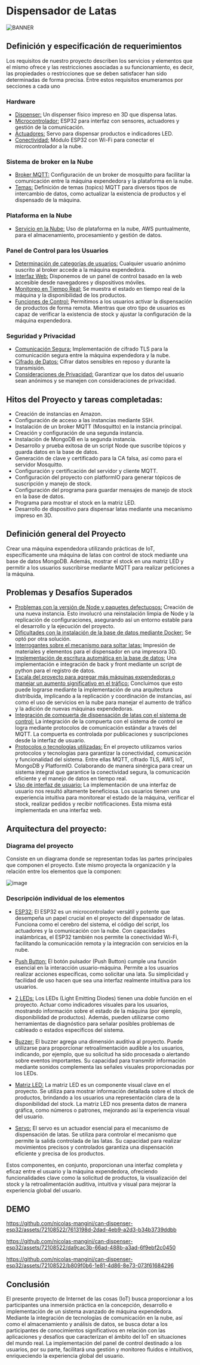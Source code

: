 # Dispensador de Latas
![BANNER](https://github.com/nicolas-mangini/can-dispenser-esp32/assets/72108522/1cd40197-d99e-4ca4-8d18-c77e998b9a33)

## Definición y especificación de requerimientos
Los requisitos de nuestro proyecto describen los servicios y elementos que el mismo ofrece y las restricciones asociadas a su funcionamiento, es decir, las propiedades o restricciones que se deben satisfacer han sido determinadas de forma precisa. Entre estos requisitos enumeramos por secciones a cada uno

### Hardware
- <ins>Dispenser:</ins> Un dispenser físico impreso en 3D que dispensa latas. 
- <ins>Microcontrolador:</ins> ESP32 para interfaz con sensores, actuadores y gestión de la comunicación. 
- <ins>Actuadores:</ins> Servo para dispensar productos e indicadores LED. 
- <ins>Conectividad:</ins> Módulo ESP32 con Wi-Fi para conectar el microcontrolador a la nube.
### Sistema de broker en la Nube
- <ins>Broker MQTT:</ins> Configuración de un broker de mosquitto para facilitar la comunicación entre la máquina expendedora y la plataforma en la nube. 
- <ins>Temas:</ins> Definición de temas (topics) MQTT para diversos tipos de intercambio de datos, como actualizar la existencia de productos y el dispensado de la máquina. 

### Plataforma en la Nube
- <ins>Servicio en la Nube:</ins> Uso de plataforma en la nube, AWS puntualmente, para el almacenamiento, procesamiento y gestión de datos.

### Panel de Control para los Usuarios
- <ins>Determinación de categorías de usuarios:</ins> Cualquier usuario anónimo suscrito al broker accede a la máquina expendedora. 
- <ins>Interfaz Web:</ins> Disponemos de un panel de control basado en la web accesible desde navegadores y dispositivos móviles. 
- <ins>Monitoreo en Tiempo Real:</ins> Se muestra el estado en tiempo real de la máquina y la disponibilidad de los productos. 
- <ins>Funciones de Control:</ins> Permitimos a los usuarios activar la dispensación de productos de forma remota. Mientras que otro tipo de usuarios es capaz de verificar la existencia de stock y ajustar la configuración de la máquina expendedora. 

### Seguridad y Privacidad
- <ins>Comunicación Segura:</ins> Implementación de cifrado TLS para la comunicación segura entre la máquina expendedora y la nube. 
- <ins>Cifrado de Datos:</ins> Cifrar datos sensibles en reposo y durante la transmisión.
- <ins>Consideraciones de Privacidad:</ins> Garantizar que los datos del usuario sean anónimos y se manejen con consideraciones de privacidad. 

## Hitos del Proyecto y tareas completadas: 
- Creación de instancias en Amazon. 
- Configuración de acceso a las instancias mediante SSH. 
- Instalación de un broker MQTT (Mosquitto) en la instancia principal.
- Creación y configuración de una segunda instancia. 
- Instalación de MongoDB en la segunda instancia. 
- Desarrollo y prueba exitosa de un script Node que suscribe tópicos y guarda datos en la base de datos. 
- Generación de clave y certificado para la CA falsa, así como para el servidor Mosquitto.
- Configuración y certificación del servidor y cliente MQTT. 
- Configuración del proyecto con platformIO para generar tópicos de suscripción y manejo de stock. 
- Configuración del programa para guardar mensajes de manejo de stock en la base de datos. 
- Programa para mostrar el stock en la matriz LED. 
- Desarrollo de dispositivo para dispensar latas mediante una mecanismo impreso en 3D.

## Definición general del Proyecto
Crear una máquina expendedora utilizando prácticas de IoT, específicamente una máquina de latas con control de stock mediante una base de datos MongoDB. Además, mostrar el stock en una matriz LED y permitir a los usuarios suscribirse mediante MQTT para realizar peticiones a la máquina. 

## Problemas y Desafíos Superados
- <ins>Problemas con la versión de Node y paquetes defectuosos:</ins> Creación de una nueva instancia. Esto involucró una reinstalación limpia de Node y la replicación de configuraciones, asegurando así un entorno estable para el desarrollo y la ejecución del proyecto. 
- <ins>Dificultades con la instalación de la base de datos mediante Docker:</ins> Se optó por otra solución. 
- <ins>Interrogantes sobre el mecanismo para soltar latas:</ins> Impresión de materiales y elementos para el dispensador en una impresora 3D. 
- <ins>Implementación de escritura automática en la base de datos:</ins> Una implementación e integración de back y front mediante un script de python para el registro de datos.
- <ins>Escala del proyecto para agregar más máquinas expendedoras o manejar un aumento significativo en el tráfico:</ins> Concluimos que esto puede lograrse mediante la implementación de una arquitectura distribuida, implicando a la replicación y coordinación de instancias, así como el uso de servicios en la nube para manejar el aumento de tráfico y la adición de nuevas máquinas expendedoras. 
- <ins>Integración de compuerta de dispensación de latas con el sistema de control:</ins> La integración de la compuerta con el sistema de control se logra mediante protocolos de comunicación estándar a través del MQTT. La compuerta es controlada por publicaciones y suscripciones desde la interfaz de usuario. 
- <ins>Protocolos o tecnologías utilizadas:</ins> En el proyecto utilizamos varios protocolos y tecnologías para garantizar la conectividad, comunicación y funcionalidad del sistema. Entre ellas MQTT, cifrado TLS, AWS IoT, MongoDB y PlatformIO. Colaborando de manera sinérgica para crear un sistema integral que garantice la conectividad segura, la comunicación eficiente y el manejo de datos en tiempo real. 
- <ins>Uso de interfaz de usuario:</ins> La implementación de una interfaz de usuario nos resultó altamente beneficiosa. Los usuarios tienen una experiencia intuitiva para monitorear el estado de la máquina, verificar el stock, realizar pedidos y recibir notificaciones. Esta misma está implementada en una interfaz web. 

## Arquitectura del proyecto: 
### Diagrama del proyecto
Consiste en un diagrama donde se representan todas las partes principales que componen el proyecto. Este mismo proyecta la organización y la relación entre los elementos que la componen: 

![image](https://github.com/nicolas-mangini/can-dispenser-esp32/assets/72108522/99023945-5283-4ac0-9f75-86d8e3a9aa35)

### Descripción individual de los elementos
- <ins>ESP32:</ins> El ESP32 es un microcontrolador versátil y potente que desempeña un papel crucial en el proyecto del dispensador de latas. Funciona como el cerebro del sistema, el código del script, los actuadores y la comunicación con la nube. Con capacidades inalámbricas, el ESP32 también nos permite la conectividad Wi-Fi, facilitando la comunicación remota y la integración con servicios en la nube. 

- <ins>Push Button:</ins> El botón pulsador (Push Button) cumple una función esencial en la interacción usuario-máquina. Permite a los usuarios realizar acciones específicas, como solicitar una lata. Su simplicidad y facilidad de uso hacen que sea una interfaz realmente intuitiva para los usuarios. 

- <ins>2 LEDs:</ins> Los LEDs (Light Emitting Diodes) tienen una doble función en el proyecto. Actuar como indicadores visuales para los usuarios, mostrando información sobre el estado de la máquina (por ejemplo, disponibilidad de productos). Además, pueden utilizarse como herramientas de diagnóstico para señalar posibles problemas de cableado o estados específicos del sistema. 

- <ins>Buzzer:</ins> El buzzer agrega una dimensión auditiva al proyecto. Puede utilizarse para proporcionar retroalimentación audible a los usuarios, indicando, por ejemplo, que su solicitud ha sido procesada o alertando sobre eventos importantes. Su capacidad para transmitir información mediante sonidos complementa las señales visuales proporcionadas por los LEDs. 

- <ins>Matriz LED:</ins> La matriz LED es un componente visual clave en el proyecto. Se utiliza para mostrar información detallada sobre el stock de productos, brindando a los usuarios una representación clara de la disponibilidad del stock. La matriz LED nos presenta datos de manera gráfica, como números o patrones, mejorando así la experiencia visual del usuario. 

- <ins>Servo:</ins> El servo es un actuador esencial para el mecanismo de dispensación de latas. Se utiliza para controlar el mecanismo que permite la salida controlada de las latas. Su capacidad para realizar movimientos precisos y controlados garantiza una dispensación eficiente y precisa de los productos. 

Estos componentes, en conjunto, proporcionan una interfaz completa y eficaz entre el usuario y la máquina expendedora, ofreciendo funcionalidades clave como la solicitud de productos, la visualización del stock y la retroalimentación auditiva, intuitiva y visual para mejorar la experiencia global del usuario. 

## DEMO
https://github.com/nicolas-mangini/can-dispenser-esp32/assets/72108522/7613198d-2dad-4eb9-a2d3-b34b3739ddbb

https://github.com/nicolas-mangini/can-dispenser-esp32/assets/72108522/da9cac3b-66ad-488b-a3ad-6f9ebf2c0450

https://github.com/nicolas-mangini/can-dispenser-esp32/assets/72108522/b809f0b6-1e81-4d86-8e73-073f61684296

## Conclusión
El presente proyecto de Internet de las cosas (IoT) busca proporcionar a los participantes una inmersión práctica en la concepción, desarrollo e implementación de un sistema avanzado de máquina expendedora. Mediante la integración de tecnologías de comunicación en la nube, así como el almacenamiento y análisis de datos, se busca dotar a los participantes de conocimientos significativos en relación con las aplicaciones y desafíos que caracterizan el ámbito del IoT en situaciones del mundo real. La implementación del panel de control destinado a los usuarios, por su parte, facilitará una gestión y monitoreo fluidos e intuitivos, enriqueciendo la experiencia global del usuario. 
